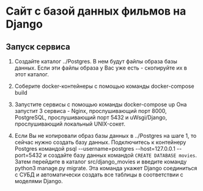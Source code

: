 Сайт с базой данных фильмов на Django
=====================================

Запуск сервиса
--------------

1.  Создайте каталог ../Postgres. В нем будут файлы образа базы данных.
    Если эти файлы образа у Вас уже есть - скопируйте их в этот каталог.

2.  Соберите docker-контейнеры с помощью команды
    docker-compose build

3.  Запустите сервисы с помощью команды
    docker-compose up
    Она запустит 3 сервиса - Nginx, прослушивающий порт 8000, PostgreSQL,
    прослушивающий порт 5432 и uWsgi/Django, прослушивающий локальный
    UNIX-сокет.

4.  Если Вы не копировали образ базы данных в ../Postgres на шаге 1, то
    сейчас нужно создать базу данных. Подключитесь к контейнеру Postgres
    командой psql --username=postgres --host=127.0.0.1 --port=5432 и
    создайте базу данных командой `CREATE DATABASE movies`. Затем перейдите
    в каталог src/django_movies и введите команду python3 manage.py migrate.
    Эта команда укажет Django соединиться с СУБД и автоматически создать
    все таблицы в соответствии с моделями Django.
